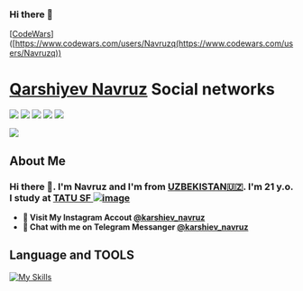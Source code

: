 ### Hi there 👋
 
 
[[CodeWars](https://www.codewars.com/users/Navruzq/badges/large)]([https://www.codewars.com/users/Navruzq(https://www.codewars.com/users/Navruzq))
 
<p align="center"> 
      

# [Qarshiyev Navruz](https://myurls.co/karshiev_navruz) Social networks

<a href="https://github.com/karshievnavruz"><img src="https://img.shields.io/badge/github-000?style=for-the-badge&logo=github&logoColor=white"/></a>
<a href="qarshiyevnavruz7777@gmail.com"><img src="https://img.shields.io/badge/gmail-FF0000?style=for-the-badge&logo=gmail&logoColor=white"/></a>
<a href="https://instagram.com/karshiev_navruz"><img src="https://img.shields.io/badge/instagram-D1001F?style=for-the-badge&logo=instagram&logoColor=white"/></a>
<a href="https://t.me/karshiev_navruz"><img src="https://img.shields.io/badge/Telegram-2CA5E0?style=for-the-badge&logo=telegram&logoColor=white"/></a>
<a href="https://www.codewars.com/users/Navruzq/"><img src="https://img.shields.io/badge/codewars-DD915F?style=for-the-badge&logo=codewars&logoColor=white"/></a>
<!-- <a href="[https://www.sololearn.com/profile/27804078]"><img src="https://img.shields.io/badge/sololearn-10397c?style=for-the-badge&logo=sololearn&logoColor=white"/></a> -->
<!-- <a href="https://gitlab.com/quvvatullayev/"><img src="https://img.shields.io/badge/gitlab-FF6600?style=for-the-badge&logo=gitlab&logoColor=white"/></a></a> -->

  
     

<a href=#><img src="snike.svg"></a>

<!-- ## Language and TOOLS

[![My Skills](https://skillicons.dev/icons?i=bootstrap,css,discord,flask,github,gitlab,heroku,html,instagram,js,jquery,linux,md,py,sass,vscode)](https://skillicons.dev) -->

   
## About Me   

### Hi there 👋. I'm Navruz and I'm from [UZBEKISTAN🇺🇿](https://en.wikipedia.org/wiki/Uzbekistan). I'm 21 y.o. I study at [TATU SF ![image](https://user-images.githubusercontent.com/105332906/206888050-f68457da-1397-4adb-b063-d0c73ba28c67.png)](https://samtuit.uz/)


- **🔴 Visit My Instagram Accout [@karshiev_navruz](https://www.instagram.com/karshiev_navruz/)**
- **🔵 Chat with me on Telegram Messanger [@karshiev_navruz](https://t.me/karshiev_navruz)**

 ## Language and TOOLS

[![My Skills](https://skillicons.dev/icons?i=py,github,git,postman,instagram,twitter,vscode,html)](https://skillicons.dev)


<!-- ,numpy,pandas,matplotlib,opencv,

